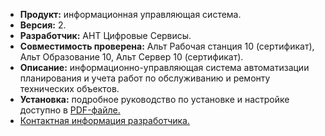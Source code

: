 * **Продукт:** информационная управляющая система.
* **Версия:** 2.
* **Разработчик:** АНТ Цифровые Сервисы.
* **Совместимость проверена:** Альт Рабочая станция 10 (сертификат), Альт Образование 10, Альт Сервер 10 (сертификат).
* **Описание:** информационно-управляющая система автоматизации планирования и учета работ по обслуживанию и ремонту технических объектов.
* **Установка:** подробное руководство по установке и настройке доступно в [PDF-файле.](https://www.basealt.ru/fileadmin/user_upload/compatibility/instr/55dd9857b0a24fbb9c663ee03d6e93ac.pdf)
* [Контактная информация разработчика.](https://antds.ru/)
